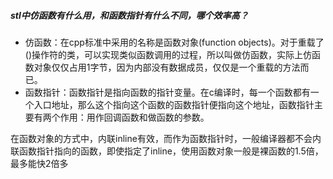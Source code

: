 ##### stl中仿函数有什么用，和函数指针有什么不同，哪个效率高？

- 仿函数：在cpp标准中采用的名称是函数对象(function objects)。对于重载了()操作符的类，可以实现类似函数调用的过程，所以叫做仿函数，实际上仿函数对象仅仅占用1字节，因为内部没有数据成员，仅仅是一个重载的方法而已。
- 函数指针：函数指针是指向函数的指针变量。在c编译时，每一个函数都有一个入口地址，那么这个指向这个函数的函数指针便指向这个地址，函数指针主要有两个作用：用作回调函数和做函数的参数。

在函数对象的方式中，内联inline有效，而作为函数指针时，一般编译器都不会内联函数指针指向的函数，即使指定了inline，使用函数对象一般是裸函数的1.5倍，最多能快2倍多

